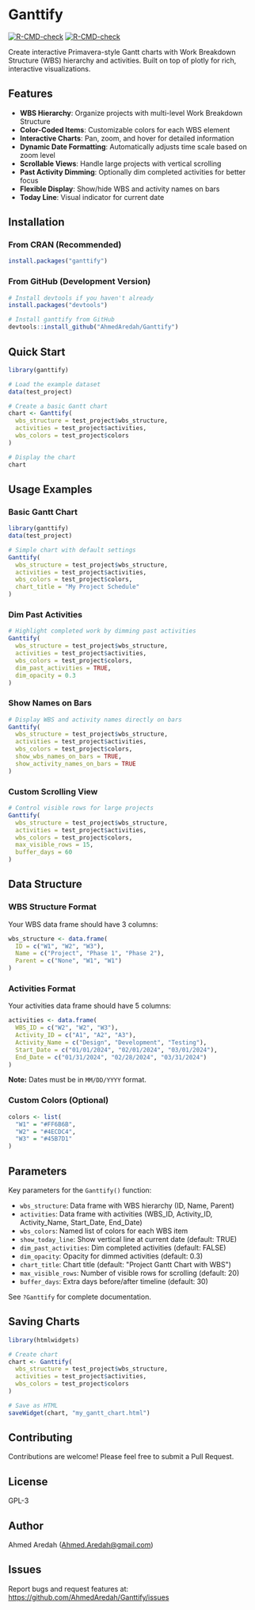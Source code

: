 # Ganttify

<!-- badges: start -->
[![R-CMD-check](https://github.com/AhmedAredah/Ganttify/actions/workflows/R-CMD-check.yaml/badge.svg)](https://github.com/AhmedAredah/Ganttify/actions/workflows/R-CMD-check.yaml)
[![R-CMD-check](https://github.com/AhmedAredah/Plotly-Gantt/actions/workflows/R-CMD-check.yaml/badge.svg)](https://github.com/AhmedAredah/Plotly-Gantt/actions/workflows/R-CMD-check.yaml)
<!-- badges: end -->

Create interactive Primavera-style Gantt charts with Work Breakdown Structure (WBS) hierarchy and activities. Built on top of plotly for rich, interactive visualizations.

## Features

- **WBS Hierarchy**: Organize projects with multi-level Work Breakdown Structure
- **Color-Coded Items**: Customizable colors for each WBS element
- **Interactive Charts**: Pan, zoom, and hover for detailed information
- **Dynamic Date Formatting**: Automatically adjusts time scale based on zoom level
- **Scrollable Views**: Handle large projects with vertical scrolling
- **Past Activity Dimming**: Optionally dim completed activities for better focus
- **Flexible Display**: Show/hide WBS and activity names on bars
- **Today Line**: Visual indicator for current date

## Installation

### From CRAN (Recommended)

```r
install.packages("ganttify")
```

### From GitHub (Development Version)

```r
# Install devtools if you haven't already
install.packages("devtools")

# Install ganttify from GitHub
devtools::install_github("AhmedAredah/Ganttify")
```

## Quick Start

```r
library(ganttify)

# Load the example dataset
data(test_project)

# Create a basic Gantt chart
chart <- Ganttify(
  wbs_structure = test_project$wbs_structure,
  activities = test_project$activities,
  wbs_colors = test_project$colors
)

# Display the chart
chart
```

## Usage Examples

### Basic Gantt Chart

```r
library(ganttify)
data(test_project)

# Simple chart with default settings
Ganttify(
  wbs_structure = test_project$wbs_structure,
  activities = test_project$activities,
  wbs_colors = test_project$colors,
  chart_title = "My Project Schedule"
)
```

### Dim Past Activities

```r
# Highlight completed work by dimming past activities
Ganttify(
  wbs_structure = test_project$wbs_structure,
  activities = test_project$activities,
  wbs_colors = test_project$colors,
  dim_past_activities = TRUE,
  dim_opacity = 0.3
)
```

### Show Names on Bars

```r
# Display WBS and activity names directly on bars
Ganttify(
  wbs_structure = test_project$wbs_structure,
  activities = test_project$activities,
  wbs_colors = test_project$colors,
  show_wbs_names_on_bars = TRUE,
  show_activity_names_on_bars = TRUE
)
```

### Custom Scrolling View

```r
# Control visible rows for large projects
Ganttify(
  wbs_structure = test_project$wbs_structure,
  activities = test_project$activities,
  wbs_colors = test_project$colors,
  max_visible_rows = 15,
  buffer_days = 60
)
```

## Data Structure

### WBS Structure Format

Your WBS data frame should have 3 columns:

```r
wbs_structure <- data.frame(
  ID = c("W1", "W2", "W3"),
  Name = c("Project", "Phase 1", "Phase 2"),
  Parent = c("None", "W1", "W1")
)
```

### Activities Format

Your activities data frame should have 5 columns:

```r
activities <- data.frame(
  WBS_ID = c("W2", "W2", "W3"),
  Activity_ID = c("A1", "A2", "A3"),
  Activity_Name = c("Design", "Development", "Testing"),
  Start_Date = c("01/01/2024", "02/01/2024", "03/01/2024"),
  End_Date = c("01/31/2024", "02/28/2024", "03/31/2024")
)
```

**Note:** Dates must be in `MM/DD/YYYY` format.

### Custom Colors (Optional)

```r
colors <- list(
  "W1" = "#FF6B6B",
  "W2" = "#4ECDC4",
  "W3" = "#45B7D1"
)
```

## Parameters

Key parameters for the `Ganttify()` function:

- `wbs_structure`: Data frame with WBS hierarchy (ID, Name, Parent)
- `activities`: Data frame with activities (WBS_ID, Activity_ID, Activity_Name, Start_Date, End_Date)
- `wbs_colors`: Named list of colors for each WBS item
- `show_today_line`: Show vertical line at current date (default: TRUE)
- `dim_past_activities`: Dim completed activities (default: FALSE)
- `dim_opacity`: Opacity for dimmed activities (default: 0.3)
- `chart_title`: Chart title (default: "Project Gantt Chart with WBS")
- `max_visible_rows`: Number of visible rows for scrolling (default: 20)
- `buffer_days`: Extra days before/after timeline (default: 30)

See `?Ganttify` for complete documentation.

## Saving Charts

```r
library(htmlwidgets)

# Create chart
chart <- Ganttify(
  wbs_structure = test_project$wbs_structure,
  activities = test_project$activities,
  wbs_colors = test_project$colors
)

# Save as HTML
saveWidget(chart, "my_gantt_chart.html")
```

## Contributing

Contributions are welcome! Please feel free to submit a Pull Request.

## License

GPL-3

## Author

Ahmed Aredah (Ahmed.Aredah@gmail.com)

## Issues

Report bugs and request features at: https://github.com/AhmedAredah/Ganttify/issues
